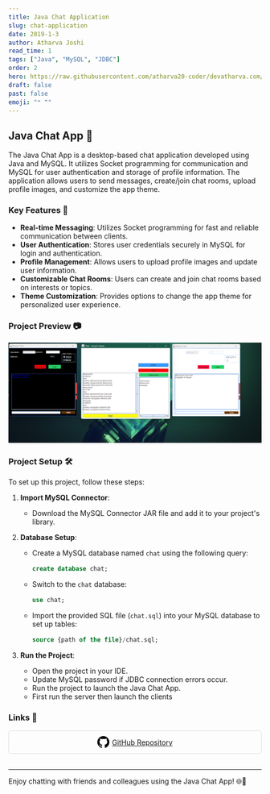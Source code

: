 ```yaml
---
title: Java Chat Application
slug: chat-application
date: 2019-1-3
author: Atharva Joshi
read_time: 1
tags: ["Java", "MySQL", "JDBC"]
order: 2
hero: https://raw.githubusercontent.com/atharva20-coder/devatharva.com/master/src/images/posts/project-imgs/chat.png
draft: false
past: false
emoji: "❝ ❞"
---
```


## Java Chat App 💬

The Java Chat App is a desktop-based chat application developed using Java and MySQL. It utilizes Socket programming for communication and MySQL for user authentication and storage of profile information. The application allows users to send messages, create/join chat rooms, upload profile images, and customize the app theme.

### Key Features 🚀

- **Real-time Messaging**: Utilizes Socket programming for fast and reliable communication between clients.
- **User Authentication**: Stores user credentials securely in MySQL for login and authentication.
- **Profile Management**: Allows users to upload profile images and update user information.
- **Customizable Chat Rooms**: Users can create and join chat rooms based on interests or topics.
- **Theme Customization**: Provides options to change the app theme for personalized user experience.

### Project Preview 📷

![Java Chat App Preview](https://raw.githubusercontent.com/atharva20-coder/java-Chat-app/master/chat%20app.png)

### Project Setup 🛠️

To set up this project, follow these steps:

1. **Import MySQL Connector**:

   - Download the MySQL Connector JAR file and add it to your project's library.

2. **Database Setup**:

   - Create a MySQL database named `chat` using the following query:
     ```sql
     create database chat;
     ```
   - Switch to the `chat` database:
     ```sql
     use chat;
     ```
   - Import the provided SQL file (`chat.sql`) into your MySQL database to set up tables:
     ```sql
     source {path of the file}/chat.sql;
     ```

3. **Run the Project**:
   - Open the project in your IDE.
   - Update MySQL password if JDBC connection errors occur.
   - Run the project to launch the Java Chat App.
   - First run the server then launch the clients

### Links 🔗

<div style="display: flex; flex-wrap: wrap; gap: 10px;">

<div style="flex: 1; min-width: 150px; border: 1px solid #ddd; border-radius: 5px; padding: 10px; text-align: center;">
  <a href="https://github.com/atharva20-coder/java-Chat-app" target="_blank" style="display: flex; align-items: center; justify-content: center;">
    <svg height="24" width="24" viewBox="0 0 16 16" version="1.1" aria-hidden="true" style="fill: #000; margin-right: 5px;">
      <path fill-rule="evenodd" d="M8 0C3.58 0 0 3.58 0 8c0 3.54 2.29 6.53 5.47 7.59.4.07.55-.17.55-.38 0-.19-.01-.82-.01-1.49-2.01.37-2.53-.49-2.69-.94-.09-.23-.48-.94-.82-1.13-.28-.15-.68-.52-.01-.53.63-.01 1.08.58 1.23.82.72 1.21 1.87.87 2.33.66.07-.52.28-.87.51-1.07-1.78-.2-3.64-.89-3.64-3.95 0-.87.31-1.59.82-2.15-.08-.2-.36-1.02.08-2.12 0 0 .67-.21 2.2.82.64-.18 1.32-.27 2-.27.68 0 1.36.09 2 .27 1.53-1.04 2.2-.82 2.2-.82.44 1.1.16 1.92.08 2.12.51.56.82 1.27.82 2.15 0 3.07-1.87 3.75-3.65 3.95.29.25.54.73.54 1.48 0 1.07-.01 1.93-.01 2.2 0 .21.15.45.55.38A8.013 8.013 0 0 0 16 8c0-4.42-3.58-8-8-8z"></path>
    </svg>
    GitHub Repository
  </a>
</div>

</div>

<br>

---

Enjoy chatting with friends and colleagues using the Java Chat App! 🌐💬
